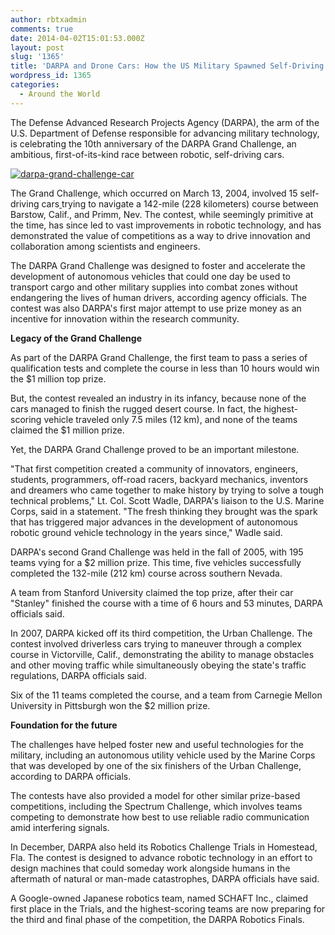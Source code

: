```yaml
---
author: rbtxadmin
comments: true
date: 2014-04-02T15:01:53.000Z
layout: post
slug: '1365'
title: 'DARPA and Drone Cars: How the US Military Spawned Self-Driving Car Revolution'
wordpress_id: 1365
categories:
  - Around the World
---
```


The Defense Advanced Research Projects Agency (DARPA), the arm of the U.S. Department of Defense responsible for advancing military technology, is celebrating the 10th anniversary of the DARPA Grand Challenge, an ambitious, first-of-its-kind race between robotic, self-driving cars.

[![darpa-grand-challenge-car](http://robotix.in/blog/wp-content/uploads/2014/04/darpa-grand-challenge-car.jpeg)](http://robotix.in/blog/wp-content/uploads/2014/04/darpa-grand-challenge-car.jpeg)

The Grand Challenge, which occurred on March 13, 2004, involved 15 self-driving cars[ ](http://robotix.in/blog/wp-content/uploads/2014/04/darpa-grand-challenge-car.jpeg) trying to navigate a 142-mile (228 kilometers) course between Barstow, Calif., and Primm, Nev. The contest, while seemingly primitive at the time, has since led to vast improvements in robotic technology, and has demonstrated the value of competitions as a way to drive innovation and collaboration among scientists and engineers.

The DARPA Grand Challenge was designed to foster and accelerate the development of autonomous vehicles that could one day be used to transport cargo and other military supplies into combat zones without endangering the lives of human drivers, according agency officials. The contest was also DARPA's first major attempt to use prize money as an incentive for innovation within the research community.

**Legacy of the Grand Challenge**

As part of the DARPA Grand Challenge, the first team to pass a series of qualification tests and complete the course in less than 10 hours would win the $1 million top prize.

But, the contest revealed an industry in its infancy, because none of the cars managed to finish the rugged desert course. In fact, the highest-scoring vehicle traveled only 7.5 miles (12 km), and none of the teams claimed the $1 million prize.

Yet, the DARPA Grand Challenge proved to be an important milestone.

"That first competition created a community of innovators, engineers, students, programmers, off-road racers, backyard mechanics, inventors and dreamers who came together to make history by trying to solve a tough technical problems," Lt. Col. Scott Wadle, DARPA's liaison to the U.S. Marine Corps, said in a statement. "The fresh thinking they brought was the spark that has triggered major advances in the development of autonomous robotic ground vehicle technology in the years since," Wadle said.

DARPA's second Grand Challenge was held in the fall of 2005, with 195 teams vying for a $2 million prize. This time, five vehicles successfully completed the 132-mile (212 km) course across southern Nevada.

A team from Stanford University claimed the top prize, after their car "Stanley" finished the course with a time of 6 hours and 53 minutes, DARPA officials said.

In 2007, DARPA kicked off its third competition, the Urban Challenge. The contest involved driverless cars trying to maneuver through a complex course in Victorville, Calif., demonstrating the ability to manage obstacles and other moving traffic while simultaneously obeying the state's traffic regulations, DARPA officials said.

Six of the 11 teams completed the course, and a team from Carnegie Mellon University in Pittsburgh won the $2 million prize.

**Foundation for the future**

The challenges have helped foster new and useful technologies for the military, including an autonomous utility vehicle used by the Marine Corps that was developed by one of the six finishers of the Urban Challenge, according to DARPA officials.

The contests have also provided a model for other similar prize-based competitions, including the Spectrum Challenge, which involves teams competing to demonstrate how best to use reliable radio communication amid interfering signals.

In December, DARPA also held its Robotics Challenge Trials in Homestead, Fla. The contest is designed to advance robotic technology in an effort to design machines that could someday work alongside humans in the aftermath of natural or man-made catastrophes, DARPA officials have said.

A Google-owned Japanese robotics team, named SCHAFT Inc., claimed first place in the Trials, and the highest-scoring teams are now preparing for the third and final phase of the competition, the DARPA Robotics Finals.
